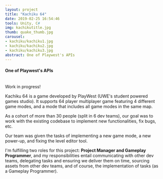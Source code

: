 ```yaml
---
layout: project
title: "Kachiku 64"
date: 2019-02-25 16:54:46
tools: Unity, C#
img: kachikutitle.jpg
thumb: quake_thumb.jpg
carousel:
- kachiku/kachiku1.jpg
- kachiku/kachiku2.jpg
- kachiku/kachiku3.jpg
abstract: One of Playwest's APIs
---
```

#### One of Playwest's APIs
<br>
Work in progress!

Kachiku 64 is a game developed by PlayWest (UWE's student powered games studio). It supports 64 player multiplayer game featuring 4 different game modes, and a mode that includes all game modes in the same map.

As a cohort of more than 30 people (split in 6 dev teams), our goal was to work with the existing codebase to implement new functionalities, fix bugs, etc.

Our team was given the tasks of implementing a new game mode, a new power-up, and fixing the level editor tool.

I'm fulfilling two roles for this project: <b>Project Manager and Gameplay Programmer</b>, and my responsibilities entail communicating with other dev teams, delegating tasks and ensuring we deliver them on time, sourcing assets from other dev teams, and of course, the implementation of tasks (as a Gameplay Programmer).  

